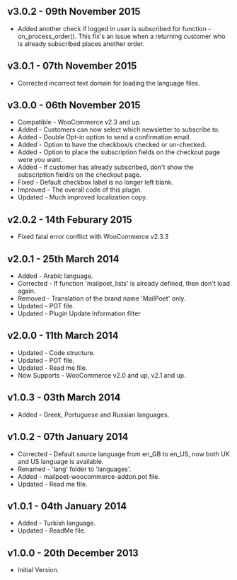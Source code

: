 ## v3.0.2 - 09th November 2015
* Added another check if logged in user is subscribed for function - on_process_order(). This fix's an issue when a returning customer who is already subscribed places another order.

## v3.0.1 - 07th November 2015
* Corrected incorrect text domain for loading the language files.

## v3.0.0 - 06th November 2015
* Compatible - WooCommerce v2.3 and up.
* Added - Customers can now select which newsletter to subscribe to.
* Added - Double Opt-in option to send a confirmation email.
* Added - Option to have the checkbox/s checked or un-checked.
* Added - Option to place the subscription fields on the checkout page were you want.
* Added - If customer has already subscribed, don't show the subscription field/s on the checkout page.
* Fixed - Default checkbox label is no longer left blank.
* Improved - The overall code of this plugin.
* Updated - Much improved localization copy.

## v2.0.2 - 14th Feburary 2015
* Fixed fatal error conflict with WooCommerce v2.3.3

## v2.0.1 - 25th March 2014
* Added - Arabic language.
* Corrected - If function 'mailpoet_lists' is already defined, then don't load again.
* Removed - Translation of the brand name 'MailPoet' only.
* Updated - POT file.
* Updated - Plugin Update Information filter

## v2.0.0 - 11th March 2014
* Updated - Code structure.
* Updated - POT file.
* Updated - Read me file.
* Now Supports - WooCommerce v2.0 and up, v2.1 and up.

## v1.0.3 - 03th March 2014
* Added - Greek, Portuguese and Russian languages.

## v1.0.2 - 07th January 2014
* Corrected - Default source language from en_GB to en_US, now both UK and US language is available.
* Renamed - 'lang' folder to 'languages'.
* Added - mailpoet-woocommerce-addon.pot file.
* Updated - Read me file.

## v1.0.1 - 04th January 2014
* Added - Turkish language.
* Updated - ReadMe file.

## v1.0.0 - 20th December 2013
* Initial Version.
